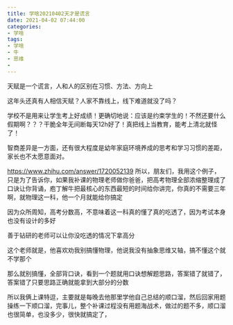 ```yaml
---
title: 学啥20210402天才是谎言
date: 2021-04-02 07:44:00
categories:
- 学啥
tags:
- 学啥
- 牛
- 思维
- 
---
```

天赋是一个谎言，人和人的区别在习惯、方法、方向上

这年头还真有人相信天赋？人家不靠线上，线下难道就没了吗？

学校不是用来让学生考上好成绩！更确切地说：应该是约束学生的！不然还要什么假期啊？？？干脆全年无间断每天12h好了！真把线上当教育，能考上清北就怪了！

智商差异是一方面，还有很大程度是幼年家庭环境养成的思考和学习习惯的差距，家长也不太愿意面对。

https://www.zhihu.com/answer/1720052139
所以，朋友们，我用这个例子，只是为了告诉你，如果我补课的物理老师做你爸爸，把高考物理全部浓缩整理成了口诀让你背诵，庖丁解牛把最核心的东西最短的时间给你讲完，你真的不需要三年啊，就物理这一科，他一个月就能给你搞定

因为众所周知，高考分数高，不意味着这一科真的懂了真的吃透了，因为考试本身也没有设计的多好

善于钻研的老师可以让你没吃透的情况下拿高分

这个老师就是，他喜欢劝我别搞懂物理，他说我没有抽象思维又轴，搞不懂这个就不学那个

那么就别搞懂，全部背口诀，看到一个题就用口诀想解题思路，答案错了就错了，答案错了只要思路正确就能拿到大部分的分数

所以我俩上课特逗，主要就是每晚去他那里学他自己总结的顺口溜，然后回家用题操练一下顺口溜，完事儿，整个补课过程没有用题海战术，做过的题不多，顺口溜也很简单，也没多少，很快就搞定了，

